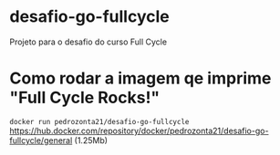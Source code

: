 # desafio-go-fullcycle
Projeto para o desafio do curso Full Cycle

# Como rodar a imagem qe imprime "Full Cycle Rocks!"
`docker run pedrozonta21/desafio-go-fullcycle`
https://hub.docker.com/repository/docker/pedrozonta21/desafio-go-fullcycle/general (1.25Mb)
